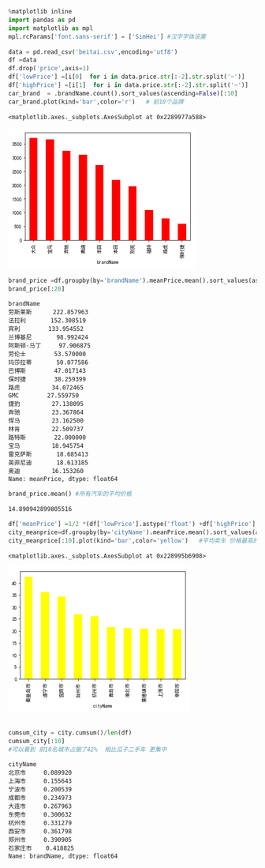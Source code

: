 

```python
%matplotlib inline
import pandas as pd
import matplotlib as mpl
mpl.rcParams['font.sans-serif'] = ['SimHei'] #汉字字体设置
```


```python
data = pd.read_csv('beitai.csv',encoding='utf8')
df =data
df.drop('price',axis=1)
df['lowPrice'] =[i[0]  for i in data.price.str[:-2].str.split('~')]
df['highPrice'] =[i[1]  for i in data.price.str[:-2].str.split('~')]
car_brand  = .brandName.count().sort_values(ascending=False)[:10]
car_brand.plot(kind='bar',color='r')   # 前10个品牌
```




    <matplotlib.axes._subplots.AxesSubplot at 0x2289977a588>




![png](output_1_1.png)



```python
brand_price =df.groupby(by='brandName').meanPrice.mean().sort_values(ascending=False) #各汽车品牌均价
brand_price[:20]
```




    brandName
    劳斯莱斯      222.857963
    法拉利       152.308519
    宾利        133.954552
    兰博基尼       98.992424
    阿斯顿·马丁     97.906875
    劳伦士        53.570000
    玛莎拉蒂       50.077586
    巴博斯        47.017143
    保时捷        38.259399
    路虎         34.072465
    GMC        27.559750
    捷豹         27.138095
    奔驰         23.367864
    悍马         23.162500
    林肯         22.509737
    路特斯        22.000000
    宝马         18.945754
    雷克萨斯       18.685413
    英菲尼迪       18.613185
    奥迪         16.153260
    Name: meanPrice, dtype: float64




```python
brand_price.mean() #所有汽车的平均价格

```




    14.890942899805516




```python
df['meanPrice'] =1/2 *(df['lowPrice'].astype('float') +df['highPrice'].astype('float'))
city_meanprice=df.groupby(by='cityName').meanPrice.mean().sort_values(ascending=False)
city_meanprice[:10].plot(kind='bar',color='yellow')   #平均卖车 价格最高的10个城市
```




    <matplotlib.axes._subplots.AxesSubplot at 0x228995b6908>




![png](output_4_1.png)



```python

cumsum_city = city.cumsum()/len(df)
cumsum_city[:10]
#可以看到 前10名城市占据了42%  相比瓜子二手车 更集中
```




    cityName
    北京市     0.089920
    上海市     0.155643
    宁波市     0.200539
    成都市     0.234973
    大连市     0.267963
    东莞市     0.300632
    杭州市     0.331279
    西安市     0.361798
    郑州市     0.390905
    石家庄市    0.418825
    Name: brandName, dtype: float64




```python

```
